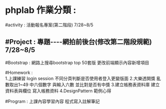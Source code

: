 # phplab 作業分類 :


#activity : 
           活動報名專案(第二階段) 7/28~8/5

#Project :
           專題----網拍前後台(修改第二階段規範) 7/28~8/5
-----------------------------------------------------------------------------

#Bootstrap : 
            網路上搜尋bootstrap top 50套版 更改前端顯示內容新增項目

#Homework :        
           1.上課練習 login session 不同分頁判斷是否使用者登入更變版面
           2.大樂透開獎 亂數取出1~49 中六個數字 與輸入六數 並比對是否有中獎
           3.建立帳務表資料庫 建立資料表與欄位 寫入帳務資料
           4.DesignPattern 範例心得

#Program :
          上課內容學習內容 程式寫入註解筆記


           

